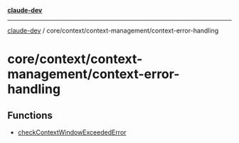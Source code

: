 [**claude-dev**](../../../../README.md)

***

[claude-dev](../../../../README.md) / core/context/context-management/context-error-handling

# core/context/context-management/context-error-handling

## Functions

- [checkContextWindowExceededError](functions/checkContextWindowExceededError.md)
